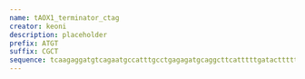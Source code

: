 ```yaml
---
name: tAOX1_terminator_ctag
creator: keoni
description: placeholder
prefix: ATGT
suffix: CGCT
sequence: tcaagaggatgtcagaatgccatttgcctgagagatgcaggcttcatttttgatacttttttatttgtaacctatatagtataggattttttttgtcattttgtttcttctcgtacgagcttgctcctgatcagcctatctcgcagctgatgaatatcttgtggtaggggtttgggaaaatcattcgagtttgatgtttttcttggtatttcccactcctcttcagagtacagaagattaagtgagat
---
```

